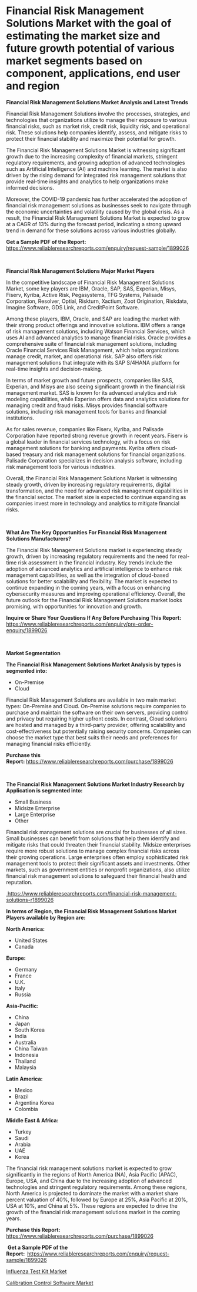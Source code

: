 <p><h1>Financial Risk Management Solutions Market with the goal of estimating the market size and future growth potential of various market segments based on component, applications, end user and region</h1></p><p><strong>Financial Risk Management Solutions Market Analysis and Latest Trends</strong></p>
<p><p>Financial Risk Management Solutions involve the processes, strategies, and technologies that organizations utilize to manage their exposure to various financial risks, such as market risk, credit risk, liquidity risk, and operational risk. These solutions help companies identify, assess, and mitigate risks to protect their financial stability and maximize their potential for growth.</p><p>The Financial Risk Management Solutions Market is witnessing significant growth due to the increasing complexity of financial markets, stringent regulatory requirements, and growing adoption of advanced technologies such as Artificial Intelligence (AI) and machine learning. The market is also driven by the rising demand for integrated risk management solutions that provide real-time insights and analytics to help organizations make informed decisions.</p><p>Moreover, the COVID-19 pandemic has further accelerated the adoption of financial risk management solutions as businesses seek to navigate through the economic uncertainties and volatility caused by the global crisis. As a result, the Financial Risk Management Solutions Market is expected to grow at a CAGR of 13% during the forecast period, indicating a strong upward trend in demand for these solutions across various industries globally.</p></p>
<p><strong>Get a Sample PDF of the Report:&nbsp;</strong> <a href="https://www.reliableresearchreports.com/enquiry/request-sample/1899026">https://www.reliableresearchreports.com/enquiry/request-sample/1899026</a></p>
<p>&nbsp;</p>
<p><strong>Financial Risk Management Solutions Major Market Players</strong></p>
<p><p>In the competitive landscape of Financial Risk Management Solutions Market, some key players are IBM, Oracle, SAP, SAS, Experian, Misys, Fiserv, Kyriba, Active Risk, Pegasystems, TFG Systems, Palisade Corporation, Resolver, Optial, Riskturn, Xactium, Zoot Origination, Riskdata, Imagine Software, GDS Link, and CreditPoint Software.</p><p>Among these players, IBM, Oracle, and SAP are leading the market with their strong product offerings and innovative solutions. IBM offers a range of risk management solutions, including Watson Financial Services, which uses AI and advanced analytics to manage financial risks. Oracle provides a comprehensive suite of financial risk management solutions, including Oracle Financial Services Risk Management, which helps organizations manage credit, market, and operational risk. SAP also offers risk management solutions that integrate with its SAP S/4HANA platform for real-time insights and decision-making.</p><p>In terms of market growth and future prospects, companies like SAS, Experian, and Misys are also seeing significant growth in the financial risk management market. SAS is known for its advanced analytics and risk modeling capabilities, while Experian offers data and analytics solutions for managing credit and fraud risks. Misys provides financial software solutions, including risk management tools for banks and financial institutions.</p><p>As for sales revenue, companies like Fiserv, Kyriba, and Palisade Corporation have reported strong revenue growth in recent years. Fiserv is a global leader in financial services technology, with a focus on risk management solutions for banking and payments. Kyriba offers cloud-based treasury and risk management solutions for financial organizations. Palisade Corporation specializes in decision analysis software, including risk management tools for various industries.</p><p>Overall, the Financial Risk Management Solutions Market is witnessing steady growth, driven by increasing regulatory requirements, digital transformation, and the need for advanced risk management capabilities in the financial sector. The market size is expected to continue expanding as companies invest more in technology and analytics to mitigate financial risks.</p></p>
<p>&nbsp;</p>
<p><strong>What Are The Key Opportunities For Financial Risk Management Solutions Manufacturers?</strong></p>
<p><p>The Financial Risk Management Solutions market is experiencing steady growth, driven by increasing regulatory requirements and the need for real-time risk assessment in the financial industry. Key trends include the adoption of advanced analytics and artificial intelligence to enhance risk management capabilities, as well as the integration of cloud-based solutions for better scalability and flexibility. The market is expected to continue expanding in the coming years, with a focus on enhancing cybersecurity measures and improving operational efficiency. Overall, the future outlook for the Financial Risk Management Solutions market looks promising, with opportunities for innovation and growth.</p></p>
<p><strong>Inquire or Share Your Questions If Any Before Purchasing This Report:</strong> <a href="https://www.reliableresearchreports.com/enquiry/pre-order-enquiry/1899026">https://www.reliableresearchreports.com/enquiry/pre-order-enquiry/1899026</a></p>
<p>&nbsp;</p>
<p><strong>Market Segmentation</strong></p>
<p><strong>The Financial Risk Management Solutions Market Analysis by types is segmented into:</strong></p>
<p><ul><li>On-Premise</li><li>Cloud</li></ul></p>
<p><p>Financial Risk Management Solutions are available in two main market types: On-Premise and Cloud. On-Premise solutions require companies to purchase and maintain the software on their own servers, providing control and privacy but requiring higher upfront costs. In contrast, Cloud solutions are hosted and managed by a third-party provider, offering scalability and cost-effectiveness but potentially raising security concerns. Companies can choose the market type that best suits their needs and preferences for managing financial risks efficiently.</p></p>
<p><strong>Purchase this Report:&nbsp;</strong><a href="https://www.reliableresearchreports.com/purchase/1899026">https://www.reliableresearchreports.com/purchase/1899026</a></p>
<p>&nbsp;</p>
<p><strong>The Financial Risk Management Solutions Market Industry Research by Application is segmented into:</strong></p>
<p><ul><li>Small Business</li><li>Midsize Enterprise</li><li>Large Enterprise</li><li>Other</li></ul></p>
<p><p>Financial risk management solutions are crucial for businesses of all sizes. Small businesses can benefit from solutions that help them identify and mitigate risks that could threaten their financial stability. Midsize enterprises require more robust solutions to manage complex financial risks across their growing operations. Large enterprises often employ sophisticated risk management tools to protect their significant assets and investments. Other markets, such as government entities or nonprofit organizations, also utilize financial risk management solutions to safeguard their financial health and reputation.</p></p>
<p><a href="https://www.reliableresearchreports.com/financial-risk-management-solutions-r1899026">&nbsp;https://www.reliableresearchreports.com/financial-risk-management-solutions-r1899026</a></p>
<p><strong>In terms of Region, the Financial Risk Management Solutions Market Players available by Region are:</strong></p>
<p>
    <p> <strong> North America: </strong>
        <ul>
            <li>United States</li>
            <li>Canada</li>
        </ul>
        </p> 
    <p> <strong> Europe: </strong>
        <ul>
            <li>Germany</li>
            <li>France</li>
            <li>U.K.</li>
            <li>Italy</li>
            <li>Russia</li>
        </ul>
        </p> 
    <p> <strong> Asia-Pacific: </strong>
        <ul>
            <li>China</li>
            <li>Japan</li>
            <li>South Korea</li>
            <li>India</li>
            <li>Australia</li>
            <li>China Taiwan</li>
            <li>Indonesia</li>
            <li>Thailand</li>
            <li>Malaysia</li>
        </ul>
        </p> 
    <p> <strong> Latin America: </strong>
        <ul>
            <li>Mexico</li>
            <li>Brazil</li>
            <li>Argentina Korea</li>
            <li>Colombia</li>
        </ul>
        </p> 
    <p> <strong> Middle East & Africa: </strong>
        <ul>
            <li>Turkey</li>
            <li>Saudi</li>
            <li>Arabia</li>
            <li>UAE</li>
            <li>Korea</li>
        </ul>
    </p>
    </p>
<p><p>The financial risk management solutions market is expected to grow significantly in the regions of North America (NA), Asia Pacific (APAC), Europe, USA, and China due to the increasing adoption of advanced technologies and stringent regulatory requirements. Among these regions, North America is projected to dominate the market with a market share percent valuation of 40%, followed by Europe at 25%, Asia Pacific at 20%, USA at 10%, and China at 5%. These regions are expected to drive the growth of the financial risk management solutions market in the coming years.</p></p>
<p><strong>Purchase this Report: </strong><a href="https://www.reliableresearchreports.com/purchase/1899026">https://www.reliableresearchreports.com/purchase/1899026</a></p>
<p>&nbsp;<strong>Get a Sample PDF of the Report:&nbsp;&nbsp;</strong><a href="https://www.reliableresearchreports.com/enquiry/request-sample/1899026">https://www.reliableresearchreports.com/enquiry/request-sample/1899026</a></p>
<p><strong></strong></p>
<p><p><a href="https://view.publitas.com/reportprime-1/influenza-test-kit-market-share-evolution-and-market-growth-trends-2024-2031/">Influenza Test Kit Market</a></p><p><a href="https://github.com/AdrianaPaucek2023/Market-Research-Report-List-1/blob/main/calibration-control-software-market.md">Calibration Control Software Market</a></p></p>
